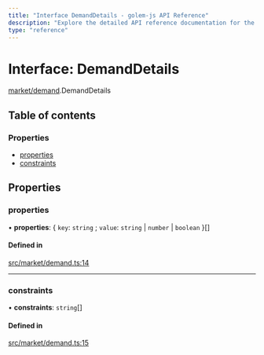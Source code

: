 ```yaml
---
title: "Interface DemandDetails - golem-js API Reference"
description: "Explore the detailed API reference documentation for the Interface DemandDetails within the golem-js SDK for the Golem Network."
type: "reference"
---
```

# Interface: DemandDetails

[market/demand](../modules/market_demand).DemandDetails

## Table of contents

### Properties

- [properties](market_demand.DemandDetails#properties)
- [constraints](market_demand.DemandDetails#constraints)

## Properties

### properties

• **properties**: \{ `key`: `string` ; `value`: `string` \| `number` \| `boolean`  }[]

#### Defined in

[src/market/demand.ts:14](https://github.com/golemfactory/golem-js/blob/fd7ccbc/src/market/demand.ts#L14)

___

### constraints

• **constraints**: `string`[]

#### Defined in

[src/market/demand.ts:15](https://github.com/golemfactory/golem-js/blob/fd7ccbc/src/market/demand.ts#L15)

